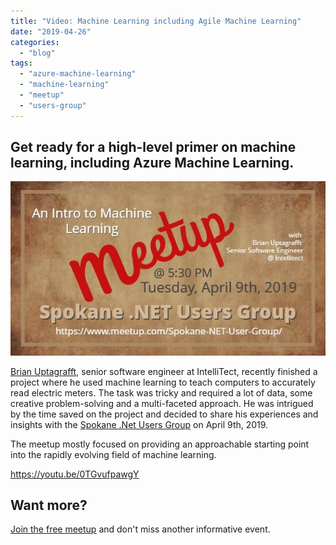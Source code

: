 ```yaml
---
title: "Video: Machine Learning including Agile Machine Learning"
date: "2019-04-26"
categories: 
  - "blog"
tags: 
  - "azure-machine-learning"
  - "machine-learning"
  - "meetup"
  - "users-group"
---
```


## Get ready for a high-level primer on machine learning, including Azure Machine Learning.

![](images/meetup-pic.jpg)

[Brian Uptagrafft](/brian-uptagrafft/), senior software engineer at IntelliTect, recently finished a project where he used machine learning to teach computers to accurately read electric meters. The task was tricky and required a lot of data, some creative problem-solving and a multi-faceted approach. He was intrigued by the time saved on the project and decided to share his experiences and insights with the [Spokane .Net Users Group](https://www.meetup.com/Spokane-NET-User-Group/) on April 9th, 2019.

The meetup mostly focused on providing an approachable starting point into the rapidly evolving field of machine learning.

https://youtu.be/0TGvufpawgY

## Want more?

[Join the free meetup](https://www.meetup.com/Spokane-NET-User-Group/) and don't miss another informative event.
